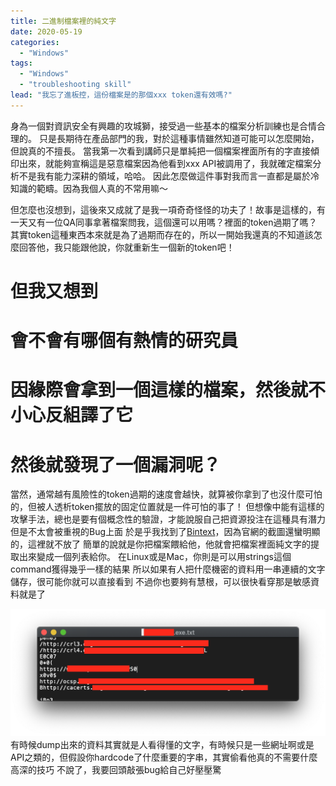 ```yaml
---
title: 二進制檔案裡的純文字
date: 2020-05-19
categories:
  - "Windows"
tags:
  - "Windows"
  - "troubleshooting skill"
lead: "我忘了進板控，這份檔案是的那個xxx token還有效嗎?"
---
```

身為一個對資訊安全有興趣的攻城獅，接受過一些基本的檔案分析訓練也是合情合理的。
只是長期待在產品部門的我，對於這種事情雖然知道可能可以怎麼開始，但說真的不擅長。
當我第一次看到講師只是單純把一個檔案裡面所有的字直接傾印出來，就能夠宣稱這是惡意檔案因為他看到xxx API被調用了，我就確定檔案分析不是我有能力深耕的領域，哈哈。
因此怎麼做這件事對我而言一直都是屬於冷知識的範疇。因為我個人真的不常用嘛～

但怎麼也沒想到，這後來又成就了是我一項奇奇怪怪的功夫了！故事是這樣的，有一天又有一位QA同事拿著檔案問我，這個還可以用嗎？裡面的token過期了嗎？
其實token這種東西本來就是為了過期而存在的，所以一開始我還真的不知道該怎麼回答他，我只能跟他說，你就重新生一個新的token吧！
# 但我又想到
# 會不會有哪個有熱情的研究員
# 因緣際會拿到一個這樣的檔案，然後就不小心反組譯了它
# 然後就發現了一個漏洞呢？

當然，通常越有風險性的token過期的速度會越快，就算被你拿到了也沒什麼可怕的，但被人透析token擺放的固定位置就是一件可怕的事了！
但想像中能有這樣的攻擊手法，總也是要有個概念性的驗證，才能說服自己把資源投注在這種具有潛力但是不太會被重視的Bug上面
於是乎我找到了[Bintext](https://www.aldeid.com/wiki/BinText)，因為官網的截圖還蠻明顯的，這裡就不放了
簡單的說就是你把檔案餵給他，他就會把檔案裡面純文字的提取出來變成一個列表給你。
在Linux或是Mac，你則是可以用strings這個command獲得幾乎一樣的結果
所以如果有人把什麼機密的資料用一串連續的文字儲存，很可能你就可以直接看到
不過你也要夠有慧根，可以很快看穿那是敏感資料就是了

![](001.png)
有時候dump出來的資料其實就是人看得懂的文字，有時候只是一些網址啊或是API之類的，但假設你hardcode了什麼重要的字串，其實偷看他真的不需要什麼高深的技巧
不說了，我要回頭敲張bug給自己好壓壓驚